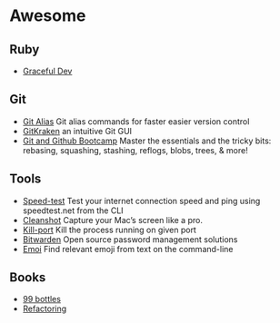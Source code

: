 # Awesome

## Ruby
- [Graceful Dev](https://graceful.dev/courses/)

## Git

- [Git Alias](https://github.com/GitAlias/gitalias) Git alias commands for faster easier version control 
- [GitKraken](https://www.gitkraken.com/) an intuitive Git GUI
- [Git and Github Bootcamp](https://www.udemy.com/course/git-and-github-bootcamp) Master the essentials and the tricky bits: rebasing, squashing, stashing, reflogs, blobs, trees, & more!

## Tools

- [Speed-test](https://github.com/sindresorhus/speed-test) Test your internet connection speed and ping using speedtest.net from the CLI 
- [Cleanshot](https://cleanshot.com/) Capture your Mac’s screen like a pro.
- [Kill-port](https://github.com/tiaanduplessis/kill-port) Kill the process running on given port
- [Bitwarden](https://github.com/bitwarden) Open source password management solutions
- [Emoi](https://github.com/sindresorhus/emoj) Find relevant emoji from text on the command-line

## Books
- [99 bottles](https://sandimetz.com/99bottles)
- [Refactoring](https://www.amazon.com/Refactoring-Ruby-Addison-Wesley-Professional/dp/0321984137)
